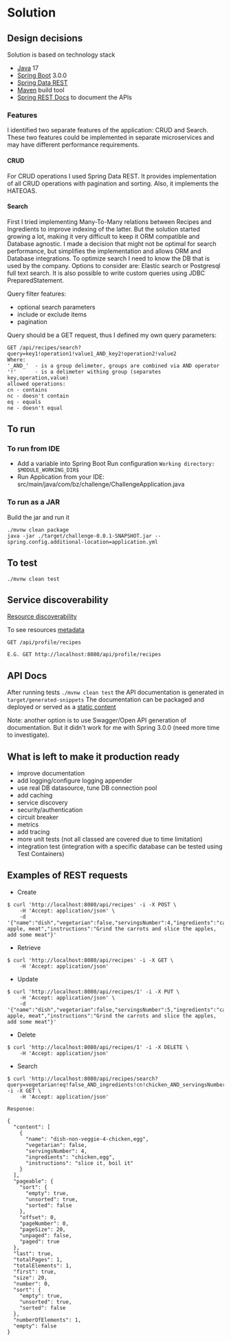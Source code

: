 # Solution

## Design decisions

Solution is based on technology stack

- [Java](https://www.oracle.com/java/technologies/downloads/) 17
- [Spring Boot](https://spring.io/projects/spring-boot) 3.0.0
- [Spring Data REST](https://spring.io/projects/spring-data-rest)
- [Maven](https://maven.apache.org/) build tool
- [Spring REST Docs](https://docs.spring.io/spring-restdocs/docs/3.0.x/reference/htmlsingle/) to document the APIs

### Features

I identified two separate features of the application: CRUD and Search. These two features could be implemented in separate microservices and may have
different performance requirements.

#### CRUD

For CRUD operations I used Spring Data REST. It provides implementation of all CRUD operations with pagination and sorting. Also, it implements the
HATEOAS.

#### Search

First I tried implementing Many-To-Many relations between Recipes and Ingredients to improve indexing of the latter. But the solution started growing
a lot, making it very difficult to keep it ORM compatible and Database agnostic. I made a decision that might not be optimal for search performance,
but simplifies the implementation and allows ORM and Database integrations. To optimize search I need to know the DB that is used by the company.
Options to consider are: Elastic search or Postgresql full text search.
It is also possible to write custom queries using JDBC PreparedStatement.

Query filter features:

- optional search parameters
- include or exclude items
- pagination

Query should be a GET request, thus I defined my own query parameters:

```
GET /api/recipes/search?query=key1!operation1!value1_AND_key2!operation2!value2
Where: 
'_AND_'  - is a group delimeter, groups are combined via AND operator
'!'      - is a delimeter withing group (separates key,operation,value)
allowed operations:
cn - contains
nc - doesn't contain
eq - equals
ne - doesn't equal
```

## To run

### To run from IDE

- Add a variable into Spring Boot Run configuration `Working directory: $MODULE_WORKING_DIR$`
- Run Application from your IDE: src/main/java/com/bz/challenge/ChallengeApplication.java

### To run as a JAR

Build the jar and run it

```
./mvnw clean package
java -jar ./target/challenge-0.0.1-SNAPSHOT.jar --spring.config.additional-location=application.yml
```

## To test

```
./mvnw clean test
```

## Service discoverability

[Resource discoverability](https://docs.spring.io/spring-data/rest/docs/current/reference/html/#repository-resources.resource-discoverability)

To see resources [metadata](https://docs.spring.io/spring-data/rest/docs/current/reference/html/#metadata)

```
GET /api/profile/recipes

E.G. GET http://localhost:8080/api/profile/recipes
```

## API Docs

After running tests `./mvnw clean test` the API documentation is generated in `target/generated-snippets`
The documentation can be packaged and deployed or served as
a [static content](https://docs.spring.io/spring-boot/docs/current/reference/htmlsingle/#web.servlet.spring-mvc.static-content)

Note: another option is to use Swagger/Open API generation of documentation. But it didn't work for me with Spring 3.0.0 (need more time to
investigate).

## What is left to make it production ready

- improve documentation
- add logging/configure logging appender
- use real DB datasource, tune DB connection pool
- add caching
- service discovery
- security/authentication
- circuit breaker
- metrics
- add tracing
- more unit tests (not all classed are covered due to time limitation)
- integration test (integration with a specific database can be tested using Test Containers)


## Examples of REST requests
- Create
```
$ curl 'http://localhost:8080/api/recipes' -i -X POST \
    -H 'Accept: application/json' \
    -d '{"name":"dish","vegetarian":false,"servingsNumber":4,"ingredients":"carrot, apple, meat","instructions":"Grind the carrots and slice the apples, add some meat"}'
```
- Retrieve
```
$ curl 'http://localhost:8080/api/recipes' -i -X GET \
    -H 'Accept: application/json'
```
- Update
```
$ curl 'http://localhost:8080/api/recipes/1' -i -X PUT \
    -H 'Accept: application/json' \
    -d '{"name":"dish","vegetarian":false,"servingsNumber":5,"ingredients":"carrot, apple, meat","instructions":"Grind the carrots and slice the apples, add some meat"}'
```
- Delete
```
$ curl 'http://localhost:8080/api/recipes/1' -i -X DELETE \
    -H 'Accept: application/json'
```
- Search
```
$ curl 'http://localhost:8080/api/recipes/search?query=vegetarian!eq!false_AND_ingredients!cn!chicken_AND_servingsNumber!eq!4_AND_instructions!nc!cooke%20it' -i -X GET \
    -H 'Accept: application/json'
    
Response:

{
  "content": [
    {
      "name": "dish-non-veggie-4-chicken,egg",
      "vegetarian": false,
      "servingsNumber": 4,
      "ingredients": "chicken,egg",
      "instructions": "slice it, boil it"
    }
  ],
  "pageable": {
    "sort": {
      "empty": true,
      "unsorted": true,
      "sorted": false
    },
    "offset": 0,
    "pageNumber": 0,
    "pageSize": 20,
    "unpaged": false,
    "paged": true
  },
  "last": true,
  "totalPages": 1,
  "totalElements": 1,
  "first": true,
  "size": 20,
  "number": 0,
  "sort": {
    "empty": true,
    "unsorted": true,
    "sorted": false
  },
  "numberOfElements": 1,
  "empty": false
}

```